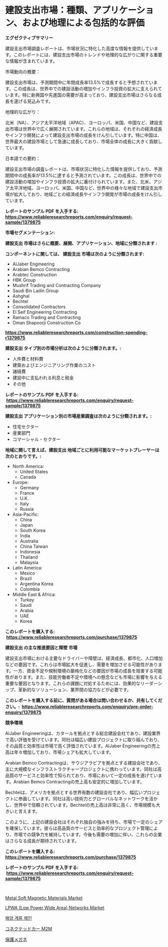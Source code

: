 <p><h1>建設支出市場：種類、アプリケーション、および地理による包括的な評価</h1></p><p><strong>エグゼクティブサマリー</strong></p>
<p><p>建設支出市場調査レポートは、市場状況に特化した高度な情報を提供しています。このレポートには、建設支出市場のトレンドや地理的な広がりに関する重要な情報が含まれています。</p><p>市場動向の概要：</p><p>建設支出市場は、予測期間中に年間成長率13.5%で成長すると予想されています。この成長は、世界中での建設活動の増加やインフラ投資の拡大に支えられています。特に新興国や先進国の需要が高まっており、建設支出市場はさらなる成長を遂げる見込みです。</p><p>地理的な広がり：</p><p>北米（NA）、アジア太平洋地域（APAC）、ヨーロッパ、米国、中国など、建設支出市場は世界中で広く展開されています。これらの地域は、それぞれの経済成長やインフラ開発によって建設支出市場の成長をけん引しています。特に中国は、世界最大の建設市場として急速に成長しており、市場全体の成長に大きく貢献しています。</p><p>日本語での要約：</p><p>建設支出市場の調査レポートは、市場状況に特化した情報を提供しており、予測期間中の成長率が13.5%に達すると予測されています。この成長は、世界中での建設活動の増加やインフラ投資の拡大に裏付けられています。また、北米、アジア太平洋地域、ヨーロッパ、米国、中国など、世界中の様々な地域で建設支出市場が拡大しており、地域ごとの経済成長やインフラ開発が市場の成長をけん引しています。</p></p>
<p><strong>レポートのサンプル PDF を入手する: <a href="https://www.reliableresearchreports.com/enquiry/request-sample/1379875">https://www.reliableresearchreports.com/enquiry/request-sample/1379875</a></strong></p>
<p><strong>市場セグメンテーション:</strong></p>
<p><strong> 建設支出 市場はさらに概要、展開、アプリケーション、地域に分類されます :</strong></p>
<p><strong>コンポーネントに関しては、 建設支出 市場は次のように分類されます: &nbsp;</strong></p>
<p><ul><li>AlJaber Engineering</li><li>Arabian Bemco Contracting</li><li>Arabtec Construction</li><li>HBK Group</li><li>Mushrif Trading and Contracting Company</li><li>Saudi Bin Ladin Group</li><li>Ashghal</li><li>Bechtel</li><li>Consolidated Contractors</li><li>El Seif Engineering Contracting</li><li>Ramaco Trading and Contracting</li><li>Oman Shapoorji Construction Co</li></ul></p>
<p><strong><a href="https://www.reliableresearchreports.com/construction-spending-r1379875">https://www.reliableresearchreports.com/construction-spending-r1379875</a></strong></p>
<p><strong> 建設支出 タイプ別の市場分析は次のように分類されます。:</strong></p>
<p><ul><li>人件費と材料費</li><li>建築およびエンジニアリング作業のコスト</li><li>諸経費</li><li>建設中に支払われる利息と税金</li><li>その他</li></ul></p>
<p><strong>レポートのサンプル PDF を入手する: &nbsp;<a href="https://www.reliableresearchreports.com/enquiry/request-sample/1379875">https://www.reliableresearchreports.com/enquiry/request-sample/1379875</a></strong></p>
<p><strong> 建設支出 アプリケーション別の市場産業調査は次のように分類されます。:</strong></p>
<p><ul><li>住宅セクター</li><li>産業部門</li><li>コマーシャル・セクター</li></ul></p>
<p><strong>地域に関して言えば、建設支出 地域ごとに利用可能なマーケットプレーヤーは次のとおりです。:</strong></p>
<p><ul>
    <li>
        North America:
        <ul>
            <li>United States</li>
            <li>Canada</li>
        </ul>
    </li>
    <li>
        Europe:
        <ul>
            <li>Germany</li>
            <li>France</li>
            <li>U.K.</li>
            <li>Italy</li>
            <li>Russia</li>
        </ul>
    </li>
    <li>
        Asia-Pacific:
        <ul>
            <li>China</li>
            <li>Japan</li>
            <li>South Korea</li>
            <li>India</li>
            <li>Australia</li>
            <li>China Taiwan</li>
            <li>Indonesia</li>
            <li>Thailand</li>
            <li>Malaysia</li>
        </ul>
    </li>
    <li>
        Latin America:
        <ul>
            <li>Mexico</li>
            <li>Brazil</li>
            <li>Argentina Korea</li>
            <li>Colombia</li>
        </ul>
    </li>
    <li>
        Middle East & Africa:
        <ul>
            <li>Turkey</li>
            <li>Saudi</li>
            <li>Arabia</li>
            <li>UAE</li>
            <li>Korea</li>
        </ul>
    </li>
    </ul></p>
<p><strong>このレポートを購入する: &nbsp;<a href="https://www.reliableresearchreports.com/purchase/1379875">https://www.reliableresearchreports.com/purchase/1379875</a></strong></p>
<p><strong>建設支出 の主な推進要因と障壁 市場</strong></p>
<p><p>建設支出市場における主要なドライバーや障壁は、経済成長、都市化、人口増加などの要因です。これらは市場拡大を促進し、需要を増加させる可能性があります。一方、資金不足や規制環境の厳格化などの要因が市場の成長を阻害する可能性があります。また、技能労働者不足や環境への懸念なども市場に影響を与える重要な要因となります。これらの課題に対処するためには、効果的なリーダーシップ、革新的なソリューション、業界間の協力などが必要です。</p></p>
<p><strong>このレポートを購入する前に、質問がある場合は問い合わせるか、共有してください。:&nbsp; <a href="https://www.reliableresearchreports.com/enquiry/pre-order-enquiry/1379875">https://www.reliableresearchreports.com/enquiry/pre-order-enquiry/1379875</a></strong></p>
<p><strong>競争環境</strong></p>
<p><p>AlJaber Engineeringは、カタールを拠点とする総合建設会社であり、建設業界で高い評価を受けています。同社は幅広い建設プロジェクトに取り組んでおり、その品質と効率性は市場で高く評価されています。AlJaber Engineeringの売上高は年々増加しており、市場シェアも拡大しています。</p><p>Arabian Bemco Contractingは、サウジアラビアを拠点とする建設会社であり、主に大規模なインフラストラクチャープロジェクトに携わっています。同社は高品質のサービスと効率性で知られており、市場において一定の成長を遂げています。Arabian Bemco Contractingの売上高も安定的に増加しています。</p><p>Bechtelは、アメリカを拠点とする世界有数の建設会社であり、幅広いプロジェクトに参画しています。同社は高い技術力とグローバルなネットワークを活かし、世界中で信頼されています。Bechtelの売上高は非常に高く、市場規模も大きいと言えます。</p><p>このように、上記の建設会社はそれぞれ独自の強みを持ち、市場で一定のシェアを確保しています。彼らは高品質のサービスと効率的なプロジェクト管理により、市場での競争力を維持しています。今後も需要の増加に伴い、これらの企業はさらなる成長が期待されています。</p></p>
<p><strong>このレポートを購入する: &nbsp; <a href="https://www.reliableresearchreports.com/purchase/1379875">https://www.reliableresearchreports.com/purchase/1379875</a></strong></p>
<p><strong>レポートのサンプル PDF を入手する: &nbsp;<a href="https://www.reliableresearchreports.com/enquiry/request-sample/1379875">https://www.reliableresearchreports.com/enquiry/request-sample/1379875</a></strong><strong></strong></p>
<p>&nbsp;</p>
<p><p><a href="https://www.linkedin.com/pulse/metal-soft-magnetic-materials-market-offer-valuable-insights-tnpzc">Metal Soft Magnetic Materials Market</a></p><p><a href="https://github.com/globismark/Market-Research-Report-List-3/blob/main/lpwa-low-power-wide-area-networks-market.md">LPWA  (Low Power Wide Area) Networks Market</a></p><p><a href="https://github.com/novabrown3/Market-Research-Report-List-1/blob/main/610344661827.md">해양 계류 체인</a></p><p><a href="https://github.com/MosesSpinka1914/Market-Research-Report-List-1/blob/main/321140662483.md">コネクテッドカー M2M</a></p><p><a href="https://medium.com/@abdielkilback/%E4%BF%9D%E8%AD%B7%E7%9C%BC%E9%8F%A1%E5%B8%82%E5%A0%B4%E6%8C%87%E6%A8%99%E3%81%AE%E8%A7%A3%E8%AA%AD-%E5%B8%82%E5%A0%B4%E3%82%B7%E3%82%A7%E3%82%A2-%E3%83%88%E3%83%AC%E3%83%B3%E3%83%89-%E6%88%90%E9%95%B7%E3%83%91%E3%82%BF%E3%83%BC%E3%83%B3-c98fcf4a3d9e">保護メガネ</a></p></p>